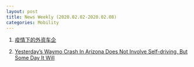 ```yaml
---
layout: post
title: News Weekly (2020.02.02-2020.02.08) 
categories: Mobility
---
```


1. [疫情下的外资车企](https://www.huxiu.com/article/337671.html)

2. [Yesterday’s Waymo Crash In Arizona Does Not Involve Self-driving, But Some Day It Will](https://www.forbes.com/sites/bradtempleton/2020/01/31/yesterdays-waymo-crash-in-arizona-does-not-involve-self-driving-but-some-day-it-will/#2c3f2a7a2dd0)